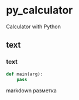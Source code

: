 # py_calculator

Calculator with Python

## text

### text

```python
def main(arg):
    pass
```

markdown разметка
